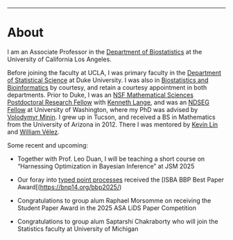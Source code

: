 ---
# [](#header-1)About

I am an Associate Professor in the [Department of Biostatistics](https://ph.ucla.edu/about/faculty-staff-directory/jason-xu) at the University of California Los Angeles.

Before joining the faculty at UCLA, I was primary faculty in the [Department of Statistical Science](https://stat.duke.edu/people/appointed-faculty/primary-faculty) at Duke University. I was also in [Biostatistics and Bioinformatics](https://biostat.duke.edu) by courtesy, and retain a courtesy appointment in both departments. Prior to Duke, I was an  [NSF Mathematical Sciences Postdoctoral Research Fellow](https://www.nsf.gov/awardsearch/showAward?AWD_ID=1606177) with  [Kenneth Lange](https://scholar.google.com/citations?user=AG6N6KMAAAAJ&hl=en), and was an  [NDSEG Fellow](https://www.ams.org/news?news_id=1656) at University of Washington, where my PhD was advised by [Volodymyr Minin](http://vnminin.github.io/). I grew up in Tucson, and received a BS in Mathematics from the University of Arizona in 2012. There I was mentored by [Kevin Lin](http://math.arizona.edu/~klin/index.php) and [William Vélez](http://math.arizona.edu/~velez/).

Some recent and upcoming:

* Together with Prof. Leo Duan, I will be teaching a short course on “Harnessing Optimization in Bayesian Inference” at JSM 2025

* Our foray into [typed point processes](https://academic.oup.com/biometrics/article/80/1/ujad015/7610191) received the [ISBA BBP Best Paper Award[(https://bnp14.org/bbp2025/) 

* Congratulations to group alum Raphael Morsomme on receiving the Student Paper Award in the 2025 ASA LiDS Paper Competition

* Congratulations to group alum Saptarshi Chakraborty who will join the Statistics faculty at University of Michigan

&nbsp;


